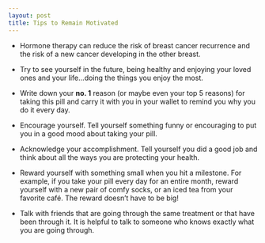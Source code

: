 ```yaml
---
layout: post
title: Tips to Remain Motivated
---
```


* Hormone therapy can reduce the risk of breast cancer recurrence and the risk of a new cancer developing in the other breast.

* Try to see yourself in the future, being healthy and enjoying your loved ones and your life...doing the things you enjoy the most.

* Write down your **no. 1** reason (or maybe even your top 5 reasons) for taking this pill and carry it with you in your wallet to remind you why you do it every day.

* Encourage yourself. Tell yourself something funny or encouraging to put you in a good mood about taking your pill.

* Acknowledge your accomplishment. Tell yourself you did a good job and think about all the ways you are protecting your health. 

* Reward yourself with something small when you hit a milestone. For example, if you take your pill every day for an entire month, reward yourself with a new pair of comfy socks, or an iced tea from your favorite café. The reward doesn’t have to be big!

* Talk with friends that are going through the same treatment or that have been through it. It is helpful to talk to someone who knows exactly what you are going through.
